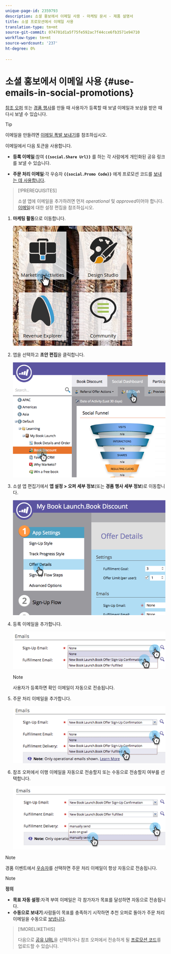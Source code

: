 ```yaml
---
unique-page-id: 2359793
description: 소셜 홍보에서 이메일 사용 - 마케팅 문서 - 제품 설명서
title: 소셜 프로모션에서 이메일 사용
translation-type: tm+mt
source-git-commit: 074701d1a5f75fe592ac7f44cce6fb3571e94710
workflow-type: tm+mt
source-wordcount: '237'
ht-degree: 0%

---
```



# 소셜 홍보에서 이메일 사용 {#use-emails-in-social-promotions}

[참조 오퍼](/help/marketo/product-docs/demand-generation/social/referral-offers/create-a-referral-offer.md) 또는 [경품 행사](/help/marketo/product-docs/demand-generation/social/sweepstakes/create-sweepstakes.md)를 만들 때 사용자가 등록할 때 보낼 이메일과 보상을 받은 때 다시 보낼 수 있습니다.

>[!TIP]
>
>이메일을 만들려면 [이메일 폭발 보내기](/help/marketo/getting-started/quick-wins/send-an-email.md)를 참조하십시오.

이메일에서 다음 토큰을 사용합니다.

* **등록 이메일**:참여 **`{{social.Share Url}}`** 를 하는 각 사람에게 개인화된 공유 링크를 보낼 수 있습니다.

* **주문 처리 이메일**:각 우승자 **`{{social.Promo Code}}`** 에게 프로모션 코드를  [보내는 데 사용합니다](/help/marketo/product-docs/demand-generation/social/social-functions/use-promo-codes-for-offer-fulfillment.md).

>[!PREREQUISITES]
>
>소셜 앱에 이메일을 추가하려면 먼저 _operational_ 및 _approved_&#x200B;이어야 합니다. [이메일](/help/marketo/product-docs/email-marketing/general/functions-in-the-editor/make-an-email-operational.md)에 대한 설정 편집을 참조하십시오.

1. **마케팅 활동**&#x200B;으로 이동합니다.

   ![](assets/ma.png)

1. 앱을 선택하고 **초안 편집**&#x200B;을 클릭합니다.

   ![](assets/image2014-9-19-16-3a12-3a33.png)

1. 소셜 앱 편집기에서 **앱 설정 > 오퍼 세부 정보**(또는 **경품 행사 세부 정보**)로 이동합니다.

   ![](assets/image2014-9-19-16-3a12-3a41.png)

1. 등록 이메일을 추가합니다.

   ![](assets/image2014-9-19-16-3a12-3a49.png)

   >[!NOTE]
   >
   >사용자가 등록하면 확인 이메일이 자동으로 전송됩니다.

1. 주문 처리 이메일을 추가합니다.

   ![](assets/image2014-9-19-16-3a15-3a26.png)

1. 참조 오퍼에서 이행 이메일을 자동으로 전송할지 또는 수동으로 전송할지 여부를 선택합니다.

   ![](assets/image2014-9-19-16-3a15-3a36.png)

>[!NOTE]
>
>경품 이벤트에서 [우승자](/help/marketo/product-docs/demand-generation/social/sweepstakes/select-sweepstakes-winners.md)를 선택하면 주문 처리 이메일이 항상 자동으로 전송됩니다.

>[!NOTE]
>
>**정의**
>
>* **목표 자동 설정**:자격 부여 이메일은 각 참가자가 목표를 달성하면 자동으로 전송됩니다.
>* **수동으로 보내기**:사람들이 목표를 충족하기 시작하면 추천 오퍼로 돌아가 주문 처리 이메일을 수동으로  [보냅니다](/help/marketo/product-docs/demand-generation/social/referral-offers/send-referral-offer-fulfillment-email.md).

>



>[!MORELIKETHIS]
>
>다음으로 [공유 URL](/help/marketo/product-docs/demand-generation/social/social-functions/choose-the-share-url-for-a-social-app.md)을 선택하거나 참조 오퍼에서 전송하게 될 [프로모션 코드](/help/marketo/product-docs/demand-generation/social/social-functions/use-promo-codes-for-offer-fulfillment.md)를 업로드할 수 있습니다.
